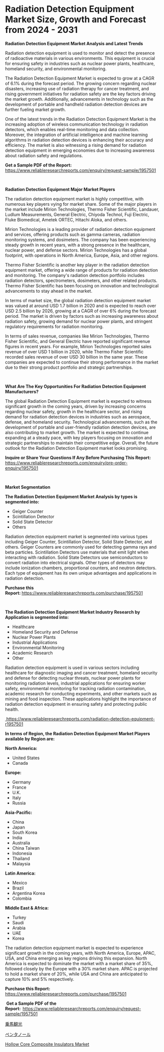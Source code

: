 <p><h1>Radiation Detection Equipment Market Size, Growth and Forecast from 2024 - 2031</h1></p><p><strong>Radiation Detection Equipment Market Analysis and Latest Trends</strong></p>
<p><p>Radiation detection equipment is used to monitor and detect the presence of radioactive materials in various environments. This equipment is crucial for ensuring safety in industries such as nuclear power plants, healthcare, homeland security, and environmental monitoring.</p><p>The Radiation Detection Equipment Market is expected to grow at a CAGR of 6.1% during the forecast period. The growing concern regarding nuclear disasters, increasing use of radiation therapy for cancer treatment, and rising government initiatives for radiation safety are the key factors driving the market growth. Additionally, advancements in technology such as the development of portable and handheld radiation detection devices are further fueling market growth.</p><p>One of the latest trends in the Radiation Detection Equipment Market is the increasing adoption of wireless communication technology in radiation detectors, which enables real-time monitoring and data collection. Moreover, the integration of artificial intelligence and machine learning algorithms in radiation detection devices is enhancing their accuracy and efficiency. The market is also witnessing a rising demand for radiation detection equipment in emerging economies due to increasing awareness about radiation safety and regulations.</p></p>
<p><strong>Get a Sample PDF of the Report:&nbsp;</strong> <a href="https://www.reliableresearchreports.com/enquiry/request-sample/1957501">https://www.reliableresearchreports.com/enquiry/request-sample/1957501</a></p>
<p>&nbsp;</p>
<p><strong>Radiation Detection Equipment Major Market Players</strong></p>
<p><p>The radiation detection equipment market is highly competitive, with numerous key players vying for market share. Some of the major players in the market include Mirion Technologies, Thermo Fisher Scientific, Landauer, Ludlum Measurements, General Electric, Chiyoda Technol, Fuji Electric, Fluke Biomedical, Ametek ORTEC, Hitachi Aloka, and others.</p><p>Mirion Technologies is a leading provider of radiation detection equipment and services, offering products such as gamma cameras, radiation monitoring systems, and dosimeters. The company has been experiencing steady growth in recent years, with a strong presence in the healthcare, nuclear power, and defense sectors. Mirion Technologies has a global footprint, with operations in North America, Europe, Asia, and other regions.</p><p>Thermo Fisher Scientific is another key player in the radiation detection equipment market, offering a wide range of products for radiation detection and monitoring. The company's radiation detection portfolio includes radiation detectors, spectrometers, dosimeters, and other related products. Thermo Fisher Scientific has been focusing on innovation and technological advancements to stay ahead in the market.</p><p>In terms of market size, the global radiation detection equipment market was valued at around USD 1.7 billion in 2020 and is expected to reach over USD 2.5 billion by 2026, growing at a CAGR of over 6% during the forecast period. The market is driven by factors such as increasing awareness about radiation safety, growing demand for nuclear power plants, and stringent regulatory requirements for radiation monitoring.</p><p>In terms of sales revenue, companies like Mirion Technologies, Thermo Fisher Scientific, and General Electric have reported significant revenue figures in recent years. For example, Mirion Technologies reported sales revenue of over USD 1 billion in 2020, while Thermo Fisher Scientific recorded sales revenue of over USD 30 billion in the same year. These companies are expected to continue their strong performance in the market due to their strong product portfolio and strategic partnerships.</p></p>
<p>&nbsp;</p>
<p><strong>What Are The Key Opportunities For Radiation Detection Equipment Manufacturers?</strong></p>
<p><p>The global Radiation Detection Equipment market is expected to witness significant growth in the coming years, driven by increasing concerns regarding nuclear safety, growth in the healthcare sector, and rising demand for radiation detection devices in industries such as aerospace, defense, and homeland security. Technological advancements, such as the development of portable and user-friendly radiation detection devices, are also contributing to market growth. The market is expected to continue expanding at a steady pace, with key players focusing on innovation and strategic partnerships to maintain their competitive edge. Overall, the future outlook for the Radiation Detection Equipment market looks promising.</p></p>
<p><strong>Inquire or Share Your Questions If Any Before Purchasing This Report:</strong> <a href="https://www.reliableresearchreports.com/enquiry/pre-order-enquiry/1957501">https://www.reliableresearchreports.com/enquiry/pre-order-enquiry/1957501</a></p>
<p>&nbsp;</p>
<p><strong>Market Segmentation</strong></p>
<p><strong>The Radiation Detection Equipment Market Analysis by types is segmented into:</strong></p>
<p><ul><li>Geiger Counter</li><li>Scintillation Detector</li><li>Solid State Detector</li><li>Others</li></ul></p>
<p><p>Radiation detection equipment market is segmented into various types including Geiger Counter, Scintillation Detector, Solid State Detector, and others. Geiger Counters are commonly used for detecting gamma rays and beta particles. Scintillation Detectors use materials that emit light when interacting with radiation. Solid State Detectors use semiconductors to convert radiation into electrical signals. Other types of detectors may include ionization chambers, proportional counters, and neutron detectors. Each type of equipment has its own unique advantages and applications in radiation detection.</p></p>
<p><strong>Purchase this Report:&nbsp;</strong><a href="https://www.reliableresearchreports.com/purchase/1957501">https://www.reliableresearchreports.com/purchase/1957501</a></p>
<p>&nbsp;</p>
<p><strong>The Radiation Detection Equipment Market Industry Research by Application is segmented into:</strong></p>
<p><ul><li>Healthcare</li><li>Homeland Security and Defense</li><li>Nuclear Power Plants</li><li>Industrial Applications</li><li>Environmental Monitoring</li><li>Academic Research</li><li>Other</li></ul></p>
<p><p>Radiation detection equipment is used in various sectors including healthcare for diagnostic imaging and cancer treatment, homeland security and defense for detecting nuclear threats, nuclear power plants for monitoring radiation levels, industrial applications for ensuring worker safety, environmental monitoring for tracking radiation contamination, academic research for conducting experiments, and other markets such as mining and food inspection. These applications highlight the importance of radiation detection equipment in ensuring safety and protecting public health.</p></p>
<p><a href="https://www.reliableresearchreports.com/radiation-detection-equipment-r1957501">&nbsp;https://www.reliableresearchreports.com/radiation-detection-equipment-r1957501</a></p>
<p><strong>In terms of Region, the Radiation Detection Equipment Market Players available by Region are:</strong></p>
<p>
    <p> <strong> North America: </strong>
        <ul>
            <li>United States</li>
            <li>Canada</li>
        </ul>
        </p> 
    <p> <strong> Europe: </strong>
        <ul>
            <li>Germany</li>
            <li>France</li>
            <li>U.K.</li>
            <li>Italy</li>
            <li>Russia</li>
        </ul>
        </p> 
    <p> <strong> Asia-Pacific: </strong>
        <ul>
            <li>China</li>
            <li>Japan</li>
            <li>South Korea</li>
            <li>India</li>
            <li>Australia</li>
            <li>China Taiwan</li>
            <li>Indonesia</li>
            <li>Thailand</li>
            <li>Malaysia</li>
        </ul>
        </p> 
    <p> <strong> Latin America: </strong>
        <ul>
            <li>Mexico</li>
            <li>Brazil</li>
            <li>Argentina Korea</li>
            <li>Colombia</li>
        </ul>
        </p> 
    <p> <strong> Middle East & Africa: </strong>
        <ul>
            <li>Turkey</li>
            <li>Saudi</li>
            <li>Arabia</li>
            <li>UAE</li>
            <li>Korea</li>
        </ul>
    </p>
    </p>
<p><p>The radiation detection equipment market is expected to experience significant growth in the coming years, with North America, Europe, APAC, USA, and China emerging as key regions driving this expansion. North America is expected to dominate the market with a market share of 35%, followed closely by the Europe with a 30% market share. APAC is projected to hold a market share of 20%, while USA and China are anticipated to capture 10% and 5% respectively.</p></p>
<p><strong>Purchase this Report: </strong><a href="https://www.reliableresearchreports.com/purchase/1957501">https://www.reliableresearchreports.com/purchase/1957501</a></p>
<p>&nbsp;<strong>Get a Sample PDF of the Report:&nbsp;&nbsp;</strong><a href="https://www.reliableresearchreports.com/enquiry/request-sample/1957501">https://www.reliableresearchreports.com/enquiry/request-sample/1957501</a></p>
<p><strong></strong></p>
<p><p><a href="https://github.com/schmahlson/Market-Research-Report-List-1/blob/main/355591834742.md">乗馬観光</a></p><p><a href="https://github.com/zjkmgcs938405/Market-Research-Report-List-1/blob/main/924583534739.md">ペンタノール</a></p><p><a href="https://github.com/pgtimber/Market-Research-Report-List-2/blob/main/hollow-core-composite-insulators-market.md">Hollow Core Composite Insulators Market</a></p></p>